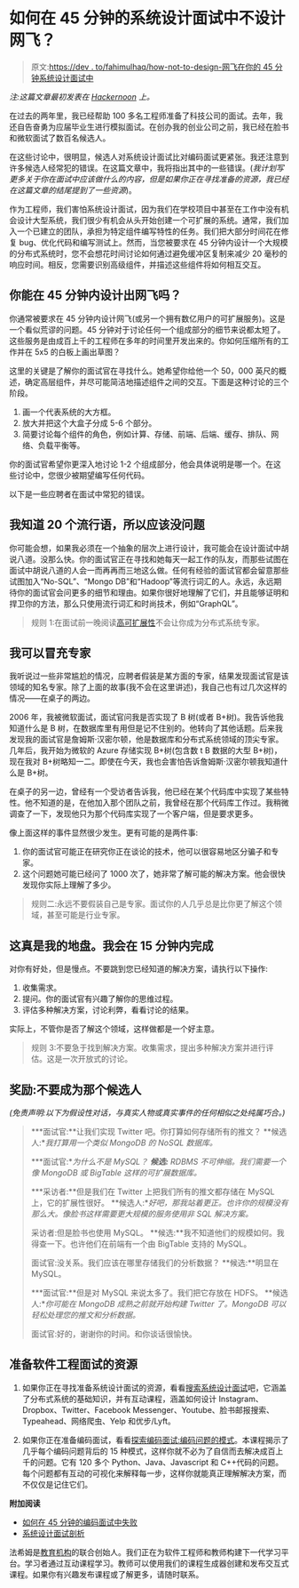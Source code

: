 # 如何在 45 分钟的系统设计面试中不设计网飞？

> 原文:[https://dev . to/fahimulhaq/how-not-to-design-网飞在你的 45 分钟系统设计面试中](https://dev.to/fahimulhaq/how-not-to-design-netflix-in-your-45-minute-system-design-interview)

*注:这篇文章最初发表在 [Hackernoon](https://hackernoon.com/how-not-to-design-netflix-in-your-45-minute-system-design-interview-64953391a054#.7onma5ftq) 上。*

在过去的两年里，我已经帮助 100 多名工程师准备了科技公司的面试。去年，我还自告奋勇为应届毕业生进行模拟面试。在创办我的创业公司之前，我已经在脸书和微软面试了数百名候选人。

在这些讨论中，很明显，候选人对系统设计面试比对编码面试更紧张。我还注意到许多候选人经常犯的错误。在这篇文章中，我将指出其中的一些错误。(*我计划写更多关于你在面试中应该做什么的内容，但是如果你正在寻找准备的资源，我已经在这篇文章的结尾提到了一些资源*)。

作为工程师，我们害怕系统设计面试，因为我们在学校项目中甚至在工作中没有机会设计大型系统，我们很少有机会从头开始创建一个可扩展的系统。通常，我们加入一个已建立的团队，承担为特定组件编写特性的任务。我们把大部分时间花在修复 bug、优化代码和编写测试上。然而，当您被要求在 45 分钟内设计一个大规模的分布式系统时，您不会想花时间讨论如何通过避免缓冲区复制来减少 20 毫秒的响应时间。相反，您需要识别高级组件，并描述这些组件将如何相互交互。

## 你能在 45 分钟内设计出网飞吗？

你通常被要求在 45 分钟内设计网飞(或另一个拥有数亿用户的可扩展服务)。这是一个看似荒谬的问题。45 分钟对于讨论任何一个组成部分的细节来说都太短了。这些服务是由成百上千的工程师在多年的时间里开发出来的。你如何压缩所有的工作并在 5x5 的白板上画出草图？

这里的关键是了解你的面试官在寻找什么。她希望你给他一个 50，000 英尺的概述，确定高层组件，并尽可能简洁地描述组件之间的交互。下面是这种讨论的三个阶段。

1.  画一个代表系统的大方框。
2.  放大并把这个大盒子分成 5-6 个部分。
3.  简要讨论每个组件的角色，例如计算、存储、前端、后端、缓存、排队、网络、负载平衡等。

你的面试官希望你更深入地讨论 1-2 个组成部分，他会具体说明是哪一个。在这些讨论中，您很少被期望编写任何代码。

以下是一些应聘者在面试中常犯的错误。

## 我知道 20 个流行语，所以应该没问题

你可能会想，如果我必须在一个抽象的层次上进行设计，我可能会在设计面试中胡说八道。没那么快。你的面试官正在寻找和她每天一起工作的队友，而那些试图在面试中胡说八道的人会一而再再而三地这么做。任何有经验的面试官都会留意那些试图加入“No-SQL”、“Mongo DB”和“Hadoop”等流行词汇的人。永远，永远期待你的面试官会问更多的细节和理由。如果你很好地理解了它们，并且能够证明和捍卫你的方法，那么只使用流行词汇和时尚技术，例如“GraphQL”。

> 规则 1:在面试前一晚阅读[高可扩展性](http://highscalability.com/)不会让你成为分布式系统专家。

## 我可以冒充专家

我听说过一些非常尴尬的情况，应聘者假装是某方面的专家，结果发现面试官是该领域的知名专家。除了上面的故事(我不会在这里讲述)，我自己也有过几次这样的情况——在桌子的两边。

2006 年，我被微软面试，面试官问我是否实现了 B 树(或者 B+树)。我告诉他我知道什么是 B 树，在数据库里有用但是记不住别的。他转向了其他话题。后来我发现我的面试官是詹姆斯·汉密尔顿，他是数据库和分布式系统领域的顶尖专家。几年后，我开始为微软的 Azure 存储实现 B+树(包含数 t B 数据的大型 B+树)，现在我对 B+树略知一二。即使在今天，我也会害怕告诉詹姆斯·汉密尔顿我知道什么是 B+树。

在桌子的另一边，曾经有一个受访者告诉我，他已经在某个代码库中实现了某些特性。他不知道的是，在他加入那个团队之前，我曾经在那个代码库工作过。我稍微调查了一下，发现他只为那个代码库实现了一个客户端，但是要求更多。

像上面这样的事件显然很少发生。更有可能的是两件事:

1.  你的面试官可能正在研究你正在谈论的技术，他可以很容易地区分骗子和专家。
2.  这个问题她可能已经问了 1000 次了，她非常了解可能的解决方案。他会很快发现你实际上理解了多少。

> 规则二:永远不要假装自己是专家。面试你的人几乎总是比你更了解这个领域，甚至可能是行业专家。

## 这真是我的地盘。我会在 15 分钟内完成

对你有好处，但是慢点。不要跳到您已经知道的解决方案，请执行以下操作:

1.  收集需求。
2.  提问。你的面试官有兴趣了解你的思维过程。
3.  评估多种解决方案，讨论利弊，看看讨论的结果。

实际上，不管你是否了解这个领域，这样做都是一个好主意。

> 规则 3:不要急于找到解决方案。收集需求，提出多种解决方案并进行评估。这是一次开放式的讨论。

## 奖励:不要成为那个候选人

*(免责声明:以下为假设性对话，与真实人物或真实事件的任何相似之处纯属巧合。)*

> ***面试官:**让我们实现 Twitter 吧。你打算如何存储所有的推文？
> **候选人:**我打算用一个类似 MongoDB 的 NoSQL 数据库。*
> 
> ***面试官:**为什么不是 MySQL？
> **候选:** RDBMS 不可伸缩。我们需要一个像 MongoDB 或 BigTable 这样的可扩展数据库。*
> 
> ***采访者:**但是我们在 Twitter 上把我们所有的推文都存储在 MySQL 上，它的扩展性很好。
> **候选人:**好吧，那我站着更正。也许你的规模没有那么大。像脸书这样需要更大规模的服务使用非 SQL 解决方案。*
> 
> 采访者:但是脸书也使用 MySQL。
> **候选:**我不知道他们的规模如何。我得查一下。也许他们在前端有一个由 BigTable 支持的 MySQL。
> 
> 面试官:没关系。我们应该在哪里存储我们的分析数据？
> **候选:**明显在 MySQL。
> 
> ***面试官:**但是对 MySQL 来说太多了。我们把它存放在 HDFS。
> **候选人:**你可能在 MongoDB 成熟之前就开始构建 Twitter 了。MongoDB 可以轻松处理您的推文和分析数据。*
> 
> 面试官:好的，谢谢你的时间。和你谈话很愉快。

## 准备软件工程面试的资源

1.  如果你正在寻找准备系统设计面试的资源，看看[搜索系统设计面试](https://www.educative.io/courses/grokking-the-system-design-interview)吧，它涵盖了分布式系统的基础知识，并有互动课程，涵盖如何设计 Instagram、Dropbox、Twitter、Facebook Messenger、Youtube、脸书邮报搜索、Typeahead、网络爬虫、Yelp 和优步/Lyft。

2.  如果你正在准备编码面试，看看[探索编码面试:编码问题的模式](https://www.educative.io/courses/grokking-the-coding-interview)。本课程揭示了几乎每个编码问题背后的 15 种模式，这样你就不必为了自信而去解决成百上千的问题。它有 120 多个 Python、Java、Javascript 和 C++代码的问题。每个问题都有互动的可视化来解释每一步，这样你就能真正理解解决方案，而不仅仅是记住它们。

**附加阅读**

*   [如何在 45 分钟的编码面试中失败](https://dev.to/fahimulhaq/how-not-to-succeed-in-your-45-minute-coding-interview)
*   [系统设计面试剖析](https://dev.to/fahimulhaq/anatomy-of-a-system-design-interview)

法希姆是[教育机构](https://www.educative.io)的联合创始人。我们正在为软件工程师和教师构建下一代学习平台。学习者通过互动课程学习。教师可以使用我们的课程生成器创建和发布交互式课程。如果你有兴趣发布课程或了解更多，请随时联系。